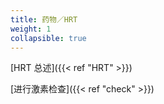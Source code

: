 ```yaml
---
title: 药物／HRT
weight: 1
collapsible: true
---
```


[HRT 总述]({{< ref "HRT" >}})

[进行激素检查]({{< ref "check" >}})
